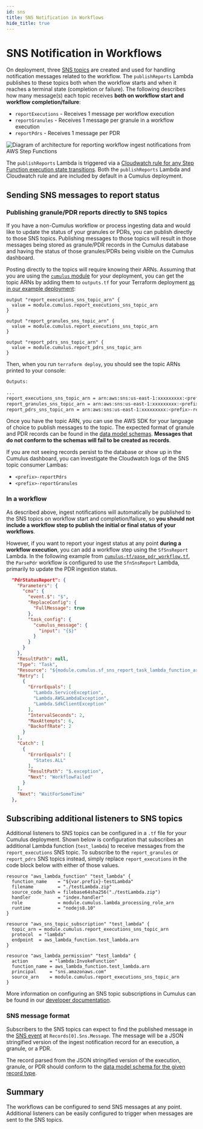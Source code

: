 ```yaml
---
id: sns
title: SNS Notification in Workflows
hide_title: true
---
```


# SNS Notification in Workflows

On deployment, three [SNS topics](https://aws.amazon.com/sns) are created and used for handling notification messages related to the workflow. The `publishReports` Lambda publishes to these topics both when the workflow starts and when it reaches a terminal state (completion or failure). The following describes how many message(s) each topic receives **both on workflow start and workflow completion/failure**:

- `reportExecutions` - Receives 1 message per workflow execution
- `reportGranules` - Receives 1 message per granule in a workflow execution
- `reportPdrs` - Receives 1 message per PDR

![Diagram of architecture for reporting workflow ingest notifications from AWS Step Functions](assets/workflow_reporting_diagram.png)

The `publishReports` Lambda is triggered via a [Cloudwatch rule for any Step Function execution state transitions](https://docs.aws.amazon.com/step-functions/latest/dg/cw-events.html). Both the `publishReports` Lambda and Cloudwatch rule and are included by default in a Cumulus deployment.

## Sending SNS messages to report status

### Publishing granule/PDR reports directly to SNS topics

If you have a non-Cumulus workflow or process ingesting data and would like to update the status of your granules or PDRs, you can publish directly to those SNS topics. Publishing messages to those topics will result in those messages being stored as granule/PDR records in the Cumulus database and having the status of those granules/PDRs being visible on the Cumulus dashboard.

Posting directly to the topics will require knowing their ARNs. Assuming that you are using the [`cumulus` module](https://github.com/nasa/cumulus/blob/master/tf-modules/cumulus) for your deployment, you can get the topic ARNs by adding them to `outputs.tf` for your Terraform deployment [as in our example deployment](https://github.com/nasa/cumulus/blob/master/example/cumulus-tf/outputs.tf):

```HCL
output "report_executions_sns_topic_arn" {
  value = module.cumulus.report_executions_sns_topic_arn
}

output "report_granules_sns_topic_arn" {
  value = module.cumulus.report_executions_sns_topic_arn
}

output "report_pdrs_sns_topic_arn" {
  value = module.cumulus.report_pdrs_sns_topic_arn
}
```

Then, when you run `terraform deploy`, you should see the topic ARNs printed to your console:

```bash
Outputs:

...
report_executions_sns_topic_arn = arn:aws:sns:us-east-1:xxxxxxxxx:<prefix>-report-executions-topic
report_granules_sns_topic_arn = arn:aws:sns:us-east-1:xxxxxxxxx:<prefix>-report-executions-topic
report_pdrs_sns_topic_arn = arn:aws:sns:us-east-1:xxxxxxxxx:<prefix>-report-pdrs-topic
```

Once you have the topic ARN, you can use the AWS SDK for your language of choice to publish messages to the topic. The expected format of granule and PDR records can be found in the [data model schemas](https://github.com/nasa/cumulus/tree/master/packages/api/models/schemas.js). **Messages that do not conform to the schemas will fail to be created as records**.

If you are not seeing records persist to the database or show up in the Cumulus dashboard, you can investigate the Cloudwatch logs of the SNS topic consumer Lambas:

- `<prefix>-reportPdrs`
- `<prefix>-reportGranules`

### In a workflow

As described above, ingest notifications will automatically be published to the SNS topics on workflow start and completion/failure, so **you should not include a workflow step to publish the initial or final status of your workflows**.

However, if you want to report your ingest status at any point **during a workflow execution**, you can add a workflow step using the `SfSnsReport` Lambda. In the following example from [`cumulus-tf/pase_pdr_workflow.tf`](https://github.com/nasa/cumulus/blob/master/example/cumulus-tf/parse_pdr_workflow.tf), the `ParsePdr` workflow is configured to use the `SfnSnsReport` Lambda, primarily to update the PDR ingestion status.

```json
  "PdrStatusReport": {
    "Parameters": {
      "cma": {
        "event.$": "$",
        "ReplaceConfig": {
          "FullMessage": true
        },
        "task_config": {
          "cumulus_message": {
            "input": "{$}"
          }
        }
      }
    },
    "ResultPath": null,
    "Type": "Task",
    "Resource": "${module.cumulus.sf_sns_report_task_lambda_function_arn}",
    "Retry": [
      {
        "ErrorEquals": [
          "Lambda.ServiceException",
          "Lambda.AWSLambdaException",
          "Lambda.SdkClientException"
        ],
        "IntervalSeconds": 2,
        "MaxAttempts": 6,
        "BackoffRate": 2
      }
    ],
    "Catch": [
      {
        "ErrorEquals": [
          "States.ALL"
        ],
        "ResultPath": "$.exception",
        "Next": "WorkflowFailed"
      }
    ],
    "Next": "WaitForSomeTime"
  },
```

## Subscribing additional listeners to SNS topics

Additional listeners to SNS topics can be configured in a `.tf` file for your Cumulus deployment. Shown below is configuration that subscribes an additional Lambda function (`test_lambda`) to receive messages from the `report_executions` SNS topic. To subscribe to the `report_granules` or `report_pdrs` SNS topics instead, simply replace `report_executions` in the code block below with either of those values.

```HCL
resource "aws_lambda_function" "test_lambda" {
  function_name    = "${var.prefix}-testLambda"
  filename         = "./testLambda.zip"
  source_code_hash = filebase64sha256("./testLambda.zip")
  handler          = "index.handler"
  role             = module.cumulus.lambda_processing_role_arn
  runtime          = "nodejs8.10"
}

resource "aws_sns_topic_subscription" "test_lambda" {
  topic_arn = module.cumulus.report_executions_sns_topic_arn
  protocol  = "lambda"
  endpoint  = aws_lambda_function.test_lambda.arn
}

resource "aws_lambda_permission" "test_lambda" {
  action        = "lambda:InvokeFunction"
  function_name = aws_lambda_function.test_lambda.arn
  principal     = "sns.amazonaws.com"
  source_arn    = module.cumulus.report_executions_sns_topic_arn
}
```

More information on configuring an SNS topic subscriptions in Cumulus can be found in our [developer documentation](../deployment/config_descriptions#sns).

### SNS message format

Subscribers to the SNS topics can expect to find the published message in the [SNS event](https://docs.aws.amazon.com/lambda/latest/dg/eventsources.html#eventsources-sns) at `Records[0].Sns.Message`. The message will be a JSON stringified version of the ingest notification record for an execution, a granule, or a PDR.

The record parsed from the JSON stringified version of the execution, granule, or PDR should conform to the [data model schema for the given record type](https://github.com/nasa/cumulus/tree/master/packages/api/models/schemas.js).

## Summary

The workflows can be configured to send SNS messages at any point. Additional listeners can be easily configured to trigger when messages are sent to the SNS topics.
